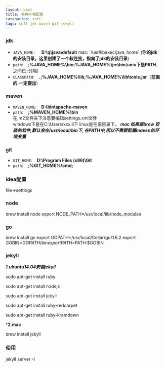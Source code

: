 ```yaml
---
layout: post
title: 各种环境配置
categories: soft
tags: soft jdk maven git jekyll
---
```


### jdk
*	`JAVA_HOME` : &nbsp; &nbsp;		**D:\q\java\default**   mac: \`/usr/libexec/java_home\`
	(**你的jdk的安装目录，这里创建了一个软连接，指向了jdk的安装目录**)  
*	`path`:  &nbsp;&nbsp;			**;%JAVA_HOME%\bin;%JAVA_HOME%\jre\bin**(**unix下是PATH**,之间已`:`分隔)
*	`CLASSPATH`: 	&nbsp;&nbsp;	**.;%JAVA_HOME%\lib;%JAVA_HOME%\lib\tools.jar**（**前面的.一定要加**）

### maven

*	`MAVEN_HOME`:	&nbsp;&nbsp;	**D:\bin\apache-maven**
*	`path`:		&nbsp;&nbsp;		**;%MAVEN_HOME%\bin**    
在.m2文件夹下注意要编辑settings.xml文件  
windows下是在C:\Users\xxx.li下
linux是在家目录下。
***mac 如果是brew 安装的软件,默认会在/usr/local/bin下, 在PATH中,所以不需要配置maven的环境变量***

### git
*	`GIT_HOME`:		&nbsp;&nbsp;	**D:\Program Files (x86)\Git**
*	`path`:		&nbsp;&nbsp;		**;%GIT_HOME%\cmd;**

### idea配置

file->settings

### node

brew install node
export NODE_PATH=/usr/local/lib/node_modules

### go

brew install go
export GOPATH=/usr/local/Cellar/go/1.6.2
export GOBIN=$GOPATH/bin
export PATH=$PATH:$GOBIN

### jekyll

***1.ubuntu14.04安装jekyll***

sudo apt-get install ruby

sudo apt-get install nodejs

sudo apt-get install jekyll

sudo apt-get install ruby-redcarpet

sudo apt-get install ruby-kramdown

***2.mac**

brew install jekyll

### 使用

jekyll server -I

